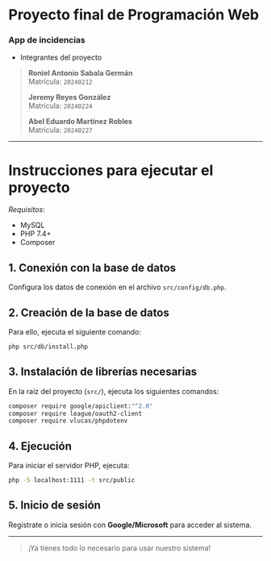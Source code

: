 # Proyecto final de Programación Web

### App de incidencias

- Integrantes del proyecto

> **Roniel Antonio Sabala Germán**  
>  Matrícula: `20240212`
>
> **Jeremy Reyes González**  
>  Matrícula: `20240224`
>
> **Abel Eduardo Martínez Robles**  
>  Matrícula: `20240227`

---

# Instrucciones para ejecutar el proyecto

_Requisitos_:

- MySQL
- PHP 7.4+
- Composer

## 1. Conexión con la base de datos

Configura los datos de conexión en el archivo `src/config/db.php`.

## 2. Creación de la base de datos

Para ello, ejecuta el siguiente comando:

```bash
php src/db/install.php
```

## 3. Instalación de librerías necesarias

En la raíz del proyecto (`src/`), ejecuta los siguientes comandos:

```bash
composer require google/apiclient:"^2.0"
composer require league/oauth2-client
composer require vlucas/phpdotenv
```

## 4. Ejecución

Para iniciar el servidor PHP, ejecuta:

```bash
php -S localhost:1111 -t src/public
```

## 5. Inicio de sesión

Regístrate o inicia sesión con **Google/Microsoft** para acceder al sistema.

---

> ¡Ya tienes todo lo necesario para usar nuestro sistema!
